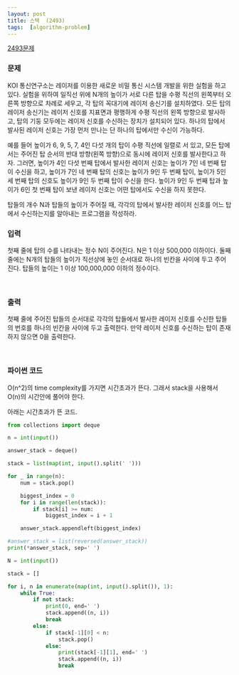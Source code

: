 ```yaml
---
layout: post
title: 스택  (2493)
tags:  [algorithm-problem]
---
```


[2493문제](https://www.acmicpc.net/problem/2493)


### 문제
KOI 통신연구소는 레이저를 이용한 새로운 비밀 통신 시스템 개발을 위한 실험을 하고 있다. 실험을 위하여 일직선 위에 N개의 높이가 서로 다른 탑을 수평 직선의 왼쪽부터 오른쪽 방향으로 차례로 세우고, 각 탑의 꼭대기에 레이저 송신기를 설치하였다. 모든 탑의 레이저 송신기는 레이저 신호를 지표면과 평행하게 수평 직선의 왼쪽 방향으로 발사하고, 탑의 기둥 모두에는 레이저 신호를 수신하는 장치가 설치되어 있다. 하나의 탑에서 발사된 레이저 신호는 가장 먼저 만나는 단 하나의 탑에서만 수신이 가능하다.

예를 들어 높이가 6, 9, 5, 7, 4인 다섯 개의 탑이 수평 직선에 일렬로 서 있고, 모든 탑에서는 주어진 탑 순서의 반대 방향(왼쪽 방향)으로 동시에 레이저 신호를 발사한다고 하자. 그러면, 높이가 4인 다섯 번째 탑에서 발사한 레이저 신호는 높이가 7인 네 번째 탑이 수신을 하고, 높이가 7인 네 번째 탑의 신호는 높이가 9인 두 번째 탑이, 높이가 5인 세 번째 탑의 신호도 높이가 9인 두 번째 탑이 수신을 한다. 높이가 9인 두 번째 탑과 높이가 6인 첫 번째 탑이 보낸 레이저 신호는 어떤 탑에서도 수신을 하지 못한다.

탑들의 개수 N과 탑들의 높이가 주어질 때, 각각의 탑에서 발사한 레이저 신호를 어느 탑에서 수신하는지를 알아내는 프로그램을 작성하라.
&nbsp;

### 입력
첫째 줄에 탑의 수를 나타내는 정수 N이 주어진다. N은 1 이상 500,000 이하이다. 둘째 줄에는 N개의 탑들의 높이가 직선상에 놓인 순서대로 하나의 빈칸을 사이에 두고 주어진다. 탑들의 높이는 1 이상 100,000,000 이하의 정수이다.

&nbsp;

### 출력
첫째 줄에 주어진 탑들의 순서대로 각각의 탑들에서 발사한 레이저 신호를 수신한 탑들의 번호를 하나의 빈칸을 사이에 두고 출력한다. 만약 레이저 신호를 수신하는 탑이 존재하지 않으면 0을 출력한다.

&nbsp;

### 파이썬 코드
O(n^2)의 time complexity를 가지면 시간초과가 뜬다. 그래서 stack을 사용해서 O(n)의 시간안에 풀어야 한다.

아래는 시간초과가 뜬 코드.
~~~python
from collections import deque

n = int(input())

answer_stack = deque()

stack = list(map(int, input().split(' ')))

for _ in range(n):
    num = stack.pop()

    biggest_index = 0
    for i in range(len(stack)):
        if stack[i] >= num:
            biggest_index = i + 1

    answer_stack.appendleft(biggest_index)

#answer_stack = list(reversed(answer_stack))
print(*answer_stack, sep=' ')
~~~

~~~python
N = int(input())

stack = []

for i, n in enumerate(map(int, input().split()), 1):
    while True:
        if not stack:
            print(0, end=' ')
            stack.append((n, i))
            break
        else:
            if stack[-1][0] < n:
                stack.pop()
            else:
                print(stack[-1][1], end=' ')
                stack.append((n, i))
                break
~~~

